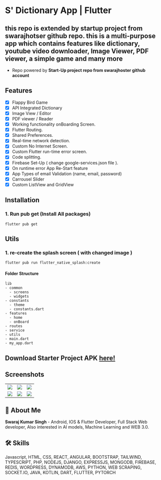 # S' Dictionary App | Flutter
## this repo is extended by startup project from swarajhotser github repo. this is a multi-purpose app which contains features like dictionary, youtube video downloader, Image Viewer, PDF viewer, a simple game and many more

- Repo powered by **Start-Up project repo from swarajhoster github account**

## Features
- [x] Flappy Bird Game
- [x] API Integrated Dictionary
- [x] Image View / Editor
- [x] PDF viewer / Reader
- [x] Working functionality onBoarding Screen.
- [x] Flutter Routing.
- [x] Shared Preferences.
- [x] Real-time network detection.
- [x] Custom No Internet Screen.
- [x] Custom Flutter run-time error screen.
- [x] Code splitting.
- [x] Firebase Set-Up ( change google-services.json file ).
- [x] On runtime error App Re-Start feature
- [x] App Types of email Validation (name, email, password)
- [x] Carrousel Slider
- [x] Custom ListView and GridView

## Installation

### 1. Run pub get (Install All packages)

```
flutter pub get
```

## Utils

### 1. re-create the splash screen ( with changed image )

```
flutter pub run flutter_native_splash:create
```

#### Folder Structure

```
lib
- common
  - screens
  - widgets
- constants
  - theme
  - constants.dart
- features
  - home
  - onBoard
- routes
- service
- utils
- main.dart
- my_app.dart
```


## **Download Starter Project APK [here!](https://drive.google.com/file/d/1ckdrXa_kv703Sw-tlXXDwmPj6TSMc5C3/view?usp=sharing)**

## Screenshots

|  |  |  |
| :---:  | :---:  | :---:  |
| ![](https://res.cloudinary.com/swaraj-cloud/image/upload/v1663771660/github%20images/sahnpmr56y2kshjugnfn.jpg) | ![](https://res.cloudinary.com/swaraj-cloud/image/upload/v1663771660/github%20images/xnro9ownte0f7s8p5e8a.jpg) | ![](https://res.cloudinary.com/swaraj-cloud/image/upload/v1663771659/github%20images/wuwwp2kqk9wjshkopepp.jpg) 
| ![](https://res.cloudinary.com/swaraj-cloud/image/upload/v1663771659/github%20images/ilel8ixqeuaxnbuyjfp1.jpg) | ![](https://res.cloudinary.com/swaraj-cloud/image/upload/v1663771659/github%20images/govpyu70mtvvlro9n6jj.jpg) | ![](https://res.cloudinary.com/swaraj-cloud/image/upload/v1663771659/github%20images/krxzcejj6wg5y7juh4yg.jpg) 




## 🚀 About Me

**Swaraj Kumar Singh** - Android, IOS & Flutter Developer, Full Stack Web developer, Also interested in AI models, Machine Learning and WEB 3.0.


## 🛠 Skills
Javascript, HTML, CSS, REACT, ANGULAR, BOOTSTRAP, TAILWIND, TYPESCRIPT, PHP, NODEJS, DJANGO, EXPRESSJS, MONGODB, FIREBASE, REDIS, WORDPRESS, DYNAMODB, AWS, PYTHON, WEB SCRAPING, SOCKET.IO, JAVA, KOTLIN, DART, FLUTTER, PYTORCH